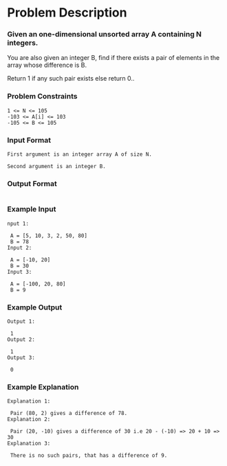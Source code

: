 # Problem Description

### Given an one-dimensional unsorted array A containing N integers.

You are also given an integer B, find if there exists a pair of elements in the array whose difference is B.

Return 1 if any such pair exists else return 0..

### Problem Constraints

```
1 <= N <= 105
-103 <= A[i] <= 103
-105 <= B <= 105

```

### Input Format

```
First argument is an integer array A of size N.

Second argument is an integer B.
```

### Output Format

```Return 1 if any such pair exists else return 0.

```

### Example Input

```
nput 1:

 A = [5, 10, 3, 2, 50, 80]
 B = 78
Input 2:

 A = [-10, 20]
 B = 30
Input 3:

 A = [-100, 20, 80]
 B = 9

```

### Example Output

```
Output 1:

 1
Output 2:

 1
Output 3:

 0
```

### Example Explanation

```
Explanation 1:

 Pair (80, 2) gives a difference of 78.
Explanation 2:

 Pair (20, -10) gives a difference of 30 i.e 20 - (-10) => 20 + 10 => 30
Explanation 3:

 There is no such pairs, that has a difference of 9.
```
